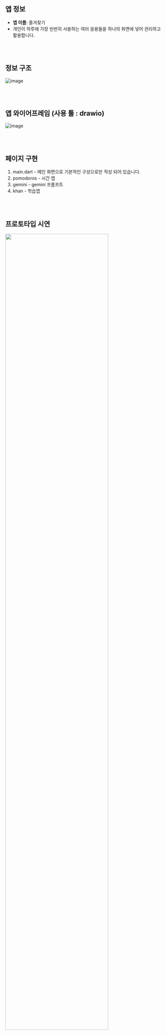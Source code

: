 ## 앱 정보

 - **앱 이름**: 즐겨찾기
 -  개인이 하루에 가장 빈번히 사용하는 여러 응용들을 하나의 화면에 넣어 관리하고 활용합니다.

<br><br>


## 정보 구조


![image](https://github.com/user-attachments/assets/048f5da2-9429-4eb1-a80f-271256766de8)

<br><br>

## 앱 와이어프레임 (사용 툴 : drawio)

![image](https://github.com/user-attachments/assets/d2140492-f7b1-406d-a7a7-fc9e4c56f966)

<br><br>

## 페이지 구현
1. main.dart - 메인 화면으로 기본적인 구성으로만 작성 되어 있습니다.  
2. pomodoros - 시간 앱
3. gemini    - gemini 프롬프트
4. khan      - 학습앱
   
<br><br>

## 프로토타입 시연
<img width="80%" src="https://github.com/Ligoan/quest/blob/main/Main_quest/Quest04/%EC%8B%9C%EC%97%B0%20%EC%98%81%EC%83%81/%ED%94%84%EB%A1%9C%ED%86%A0%ED%83%80%EC%9E%85%20%EA%B5%AC%ED%98%84%20%EC%8B%9C%EC%97%B0.gif"/>

<br><br>


## 회고
**화면 전환을 통해 앱을 연동할 수 있었으면 하는 아쉬움이 있었습니다.**
**서버와 통신하는 앱은 웹툰을 보여주는 앱으로 작성 중입니다.**
